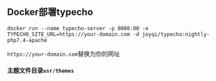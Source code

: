 ## Docker部署typecho



```
docker run --name typecho-server -p 8080:80 -e TYPECHO_SITE_URL=https://your-domain.com -d joyqi/typecho:nightly-php7.4-apache
```

`https://your-domain.com`替换为你的网址

#### 主题文件目录`usr/themes`
